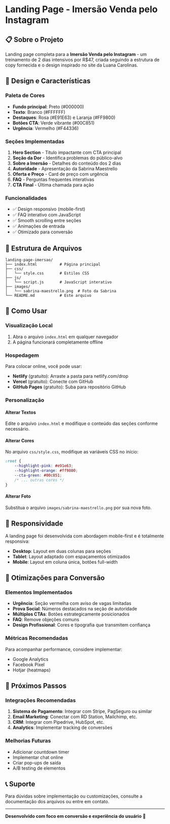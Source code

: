 # Landing Page - Imersão Venda pelo Instagram

## 📋 Sobre o Projeto

Landing page completa para a **Imersão Venda pelo Instagram** - um treinamento de 2 dias intensivos por R$47, criada seguindo a estrutura de copy fornecida e o design inspirado no site da Luana Carolinas.

## 🎨 Design e Características

### Paleta de Cores
- **Fundo principal**: Preto (#000000)
- **Texto**: Branco (#FFFFFF)
- **Destaques**: Rosa (#E91E63) e Laranja (#FF9800)
- **Botões CTA**: Verde vibrante (#00C851)
- **Urgência**: Vermelho (#F44336)

### Seções Implementadas
1. **Hero Section** - Título impactante com CTA principal
2. **Seção da Dor** - Identifica problemas do público-alvo
3. **Sobre a Imersão** - Detalhes do conteúdo dos 2 dias
4. **Autoridade** - Apresentação da Sabrina Maestrello
5. **Oferta e Preço** - Card de preço com urgência
6. **FAQ** - Perguntas frequentes interativas
7. **CTA Final** - Última chamada para ação

### Funcionalidades
- ✅ Design responsivo (mobile-first)
- ✅ FAQ interativo com JavaScript
- ✅ Smooth scrolling entre seções
- ✅ Animações de entrada
- ✅ Otimizado para conversão

## 📁 Estrutura de Arquivos

```
landing-page-imersao/
├── index.html          # Página principal
├── css/
│   └── style.css       # Estilos CSS
├── js/
│   └── script.js       # JavaScript interativo
├── images/
│   └── sabrina-maestrello.png  # Foto da Sabrina
└── README.md           # Este arquivo
```

## 🚀 Como Usar

### Visualização Local
1. Abra o arquivo `index.html` em qualquer navegador
2. A página funcionará completamente offline

### Hospedagem
Para colocar online, você pode usar:
- **Netlify** (gratuito): Arraste a pasta para netlify.com/drop
- **Vercel** (gratuito): Conecte com GitHub
- **GitHub Pages** (gratuito): Suba para repositório GitHub

### Personalização

#### Alterar Textos
Edite o arquivo `index.html` e modifique o conteúdo das seções conforme necessário.

#### Alterar Cores
No arquivo `css/style.css`, modifique as variáveis CSS no início:
```css
:root {
    --highlight-pink: #e91e63;
    --highlight-orange: #ff9800;
    --cta-green: #00c851;
    /* ... outras cores */
}
```

#### Alterar Foto
Substitua o arquivo `images/sabrina-maestrello.png` por sua nova foto.

## 📱 Responsividade

A landing page foi desenvolvida com abordagem mobile-first e é totalmente responsiva:
- **Desktop**: Layout em duas colunas para seções
- **Tablet**: Layout adaptado com espaçamentos otimizados
- **Mobile**: Layout em coluna única, botões full-width

## 🎯 Otimizações para Conversão

### Elementos Implementados
- **Urgência**: Seção vermelha com aviso de vagas limitadas
- **Prova Social**: Números destacados na seção de autoridade
- **Múltiplos CTAs**: Botões estrategicamente posicionados
- **FAQ**: Remove objeções comuns
- **Design Profissional**: Cores e tipografia que transmitem confiança

### Métricas Recomendadas
Para acompanhar performance, considere implementar:
- Google Analytics
- Facebook Pixel
- Hotjar (heatmaps)

## 🔧 Próximos Passos

### Integrações Recomendadas
1. **Sistema de Pagamento**: Integrar com Stripe, PagSeguro ou similar
2. **Email Marketing**: Conectar com RD Station, Mailchimp, etc.
3. **CRM**: Integrar com Pipedrive, HubSpot, etc.
4. **Analytics**: Implementar tracking de conversões

### Melhorias Futuras
- Adicionar countdown timer
- Implementar chat online
- Criar pop-ups de saída
- A/B testing de elementos

## 📞 Suporte

Para dúvidas sobre implementação ou customizações, consulte a documentação dos arquivos ou entre em contato.

---

**Desenvolvido com foco em conversão e experiência do usuário** 🚀

